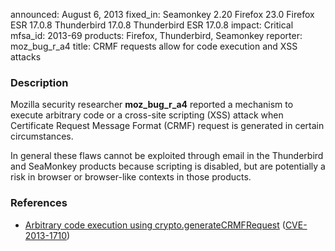 announced: August 6, 2013
fixed_in: Seamonkey 2.20
          Firefox 23.0
          Firefox ESR 17.0.8
          Thunderbird 17.0.8
          Thunderbird ESR 17.0.8
impact: Critical
mfsa_id: 2013-69
products: Firefox, Thunderbird, Seamonkey
reporter: moz_bug_r_a4
title: CRMF requests allow for code execution and XSS attacks

<h3>Description</h3>

<p>Mozilla security researcher <strong>moz_bug_r_a4</strong> reported a
mechanism to execute arbitrary code or a cross-site scripting (XSS) attack when
Certificate Request Message Format (CRMF) request is generated in certain
circumstances. 
</p>

<p class="note">In general these flaws cannot be exploited through email in the
Thunderbird and SeaMonkey products because scripting is disabled, but are
potentially a risk in browser or browser-like contexts in those products.</p>


<h3>References</h3>

<ul>
  <li><a href="https://bugzilla.mozilla.org/show_bug.cgi?id=871368">
       Arbitrary code execution using crypto.generateCRMFRequest</a> (<a href="http://cve.mitre.org/cgi-bin/cvename.cgi?name=CVE-2013-1710" class="ex-ref">CVE-2013-1710</a>)</li>
</ul>




